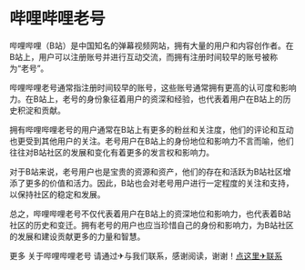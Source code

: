 # 哔哩哔哩老号

哔哩哔哩（B站）是中国知名的弹幕视频网站，拥有大量的用户和内容创作者。在B站上，用户可以注册账号并进行互动交流，而拥有注册时间较早的账号被称为“老号”。

哔哩哔哩老号通常指注册时间较早的账号，这些账号通常拥有更高的认可度和影响力。在B站上，老号的身份象征着用户的资深和经验，也代表着用户在B站上的历史积淀和贡献。

拥有哔哩哔哩老号的用户通常在B站上有更多的粉丝和关注度，他们的评论和互动也更受到其他用户的关注。老号用户在B站上的身份地位和影响力不言而喻，他们往往对B站社区的发展和变化有着更多的发言权和影响力。

对于B站来说，老号用户也是宝贵的资源和资产，他们的存在和活跃为B站社区增添了更多的价值和活力。因此，B站也会对老号用户进行一定程度的关注和支持，以保持社区的稳定和发展。

总之，哔哩哔哩老号不仅代表着用户在B站上的资深地位和影响力，也代表着B站社区的历史和变迁。拥有老号的用户也应当珍惜自己的身份和影响力，为B站社区的发展和建设贡献更多的力量和智慧。

更多 关于哔哩哔哩老号 请通过✈与我们联系，感谢阅读，谢谢！[点这里✈联系](https://b.k02.cc)